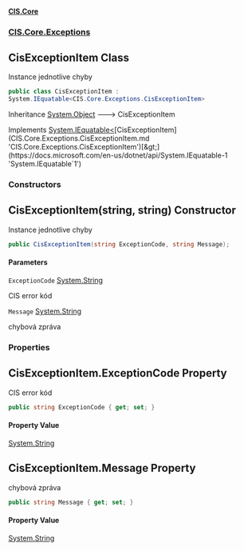 #### [CIS.Core](index.md 'index')
### [CIS.Core.Exceptions](CIS.Core.Exceptions.md 'CIS.Core.Exceptions')

## CisExceptionItem Class

Instance jednotlive chyby

```csharp
public class CisExceptionItem :
System.IEquatable<CIS.Core.Exceptions.CisExceptionItem>
```

Inheritance [System.Object](https://docs.microsoft.com/en-us/dotnet/api/System.Object 'System.Object') &#129106; CisExceptionItem

Implements [System.IEquatable&lt;](https://docs.microsoft.com/en-us/dotnet/api/System.IEquatable-1 'System.IEquatable`1')[CisExceptionItem](CIS.Core.Exceptions.CisExceptionItem.md 'CIS.Core.Exceptions.CisExceptionItem')[&gt;](https://docs.microsoft.com/en-us/dotnet/api/System.IEquatable-1 'System.IEquatable`1')
### Constructors

<a name='CIS.Core.Exceptions.CisExceptionItem.CisExceptionItem(string,string)'></a>

## CisExceptionItem(string, string) Constructor

Instance jednotlive chyby

```csharp
public CisExceptionItem(string ExceptionCode, string Message);
```
#### Parameters

<a name='CIS.Core.Exceptions.CisExceptionItem.CisExceptionItem(string,string).ExceptionCode'></a>

`ExceptionCode` [System.String](https://docs.microsoft.com/en-us/dotnet/api/System.String 'System.String')

CIS error kód

<a name='CIS.Core.Exceptions.CisExceptionItem.CisExceptionItem(string,string).Message'></a>

`Message` [System.String](https://docs.microsoft.com/en-us/dotnet/api/System.String 'System.String')

chybová zpráva
### Properties

<a name='CIS.Core.Exceptions.CisExceptionItem.ExceptionCode'></a>

## CisExceptionItem.ExceptionCode Property

CIS error kód

```csharp
public string ExceptionCode { get; set; }
```

#### Property Value
[System.String](https://docs.microsoft.com/en-us/dotnet/api/System.String 'System.String')

<a name='CIS.Core.Exceptions.CisExceptionItem.Message'></a>

## CisExceptionItem.Message Property

chybová zpráva

```csharp
public string Message { get; set; }
```

#### Property Value
[System.String](https://docs.microsoft.com/en-us/dotnet/api/System.String 'System.String')